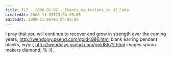 ```yaml
---
title: TLT_-_2008.01.02_-_Events_vs_Actions_in_UI_Code
createdAt: 2008-11-05T23:54-05:00
editedAt: 2008-11-06T04:04-05:00
---
```


I pray that you will continue to recover and grow in strength over the coming years, http://wendolyy.psend.com/gold4986.html blank earring pendant blanks,  wyyc, http://wendolyy.psend.com/gold8572.html images spoon makers diamond,  %-)), 

